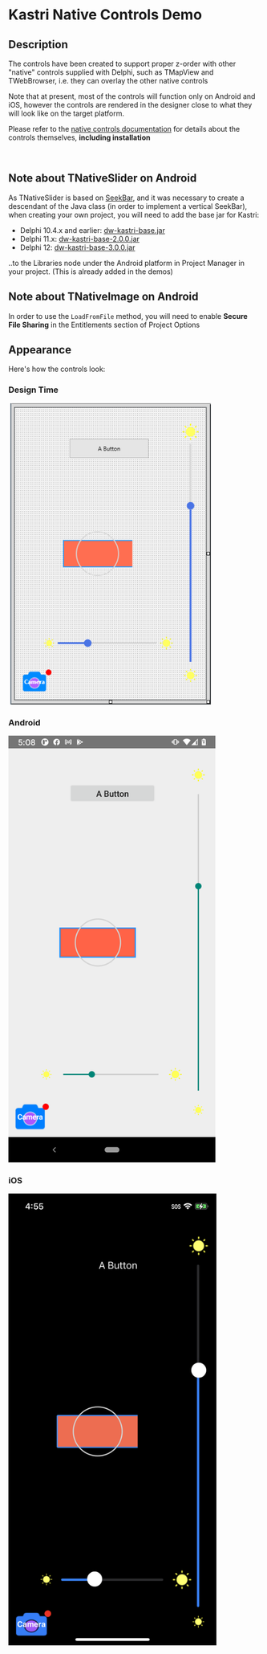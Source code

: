 # Kastri Native Controls Demo

## Description

The controls have been created to support proper z-order with other "native" controls supplied with Delphi, such as TMapView and TWebBrowser, i.e. they can overlay the other native controls

Note that at present, most of the controls will function only on Android and iOS, however the controls are rendered in the designer close to what they will look like on the target platform.

Please refer to the [native controls documentation](https://github.com/DelphiWorlds/Kastri/blob/master/Controls/NativeControls.md) for details about the controls themselves, **including installation**

<br>

## Note about TNativeSlider on Android

As TNativeSlider is based on [SeekBar](https://developer.android.com/reference/android/widget/SeekBar), and it was necessary to create a descendant of the Java class (in order to implement a vertical SeekBar), when creating your own project, you will need to add the base jar for Kastri:

* Delphi 10.4.x and earlier: [dw-kastri-base.jar](https://github.com/DelphiWorlds/Kastri/blob/master/Lib/dw-kastri-base.jar) 
* Delphi 11.x: [dw-kastri-base-2.0.0.jar](https://github.com/DelphiWorlds/Kastri/blob/master/Lib/dw-kastri-base-2.0.0.jar)
* Delphi 12: [dw-kastri-base-3.0.0.jar](https://github.com/DelphiWorlds/Kastri/blob/master/Lib/dw-kastri-base-3.0.0.jar) 

..to the Libraries node under the Android platform in Project Manager in your project. (This is already added in the demos)

## Note about TNativeImage on Android

In order to use the `LoadFromFile` method, you will need to enable **Secure File Sharing** in the Entitlements section of Project Options

## Appearance

Here's how the controls look:

### Design Time

<img src="./Screenshots/NCDesignTime.png" alt="Design Time" height="600">

### Android

<img src="./Screenshots/NCAndroid.png" alt="Android" height="850">

### iOS

<img src="./Screenshots/NCiOS.png" alt="iOS" height="900">




